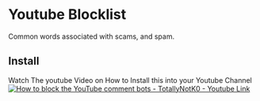 # Youtube Blocklist
Common words associated with scams, and spam. 

## Install

Watch The youtube Video on How to Install this into your Youtube Channel
[![How to block the YouTube comment bots - TotallyNotK0 - Youtube Link](https://img.youtube.com/vi/VxgkFxccNww/0.jpg)](https://www.youtube.com/watch?v=VxgkFxccNww)
